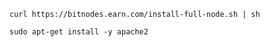 ```
curl https://bitnodes.earn.com/install-full-node.sh | sh
```

```
sudo apt-get install -y apache2
```
